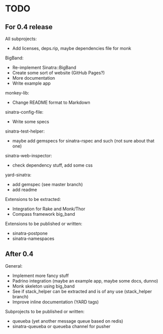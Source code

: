 TODO
====

For 0.4 release
---------------

All subprojects:

* Add licenses, deps.rip, maybe dependencies file for monk

BigBand:

* Re-implement Sinatra::BigBand
* Create some sort of website (GitHub Pages?)
* More documentation
* Write example app

monkey-lib:

* Change README format to Markdown

sinatra-config-file:

* Write some specs

sinatra-test-helper:

* maybe add gemspecs for sinatra-rspec and such (not sure about that one)

sinatra-web-inspector:

* check dependency stuff, add some css

yard-sinatra:

* add gemspec (see master branch)
* add readme

Extensions to be extracted:

* Integration for Rake and Monk/Thor
* Compass framework big\_band

Extensions to be published or written:

* sinatra-postpone
* sinatra-namespaces

After 0.4
---------

General:

* Implement more fancy stuff
* Padrino integration (maybe an example app, maybe some docs, dunno)
* Monk skeleton using big\_band
* See if stack\_helper can be extracted and is of any use (stack\_helper branch)
* Improve inline documentation (YARD tags)

Subprojects to be published or written:

* queueba (yet another message queue based on redis)
* sinatra-queueba or queueba channel for pusher

